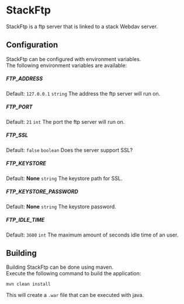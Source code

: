 # StackFtp

StackFtp is a ftp server that is linked to a stack Webdav server.  

## Configuration
StackFtp can be configured with environment variables.  
The following environment variables are available:  

##### FTP_ADDRESS
Default: `127.0.0.1`  `string`
The address the ftp server will run on.

##### FTP_PORT
Default: `21`  `int`
The port the ftp server will run on.

##### FTP_SSL
Default: `false`  `boolean`
Does the server support SSL?

##### FTP_KEYSTORE
Default: **None**  `string`
The keystore path for SSL.

##### FTP_KEYSTORE_PASSWORD
Default: **None**  `string`
The keystore password.

##### FTP_IDLE_TIME
Default: `3600`  `int`
The maximum amount of seconds idle time of an user.

## Building
Building StackFtp can be done using maven.  
Execute the following command to build the application:
```
mvn clean install
```
This will create a `.war` file that can be executed with java.

